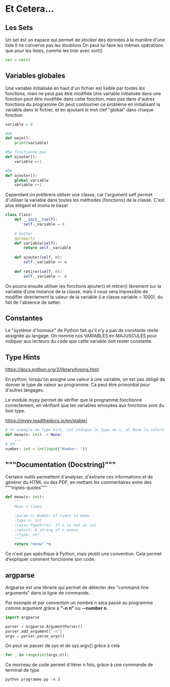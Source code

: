 # Et Cetera...

## Les Sets
Un set est un espace qui permet de stocker des données à la manière d'une liste
Il ne converve pas les doublons
On peut lui faire les mêmes opérations que pour les listes, comme les trier avec sort()

```python
set = set()
```

## Variables globales
Une variable initialisée en haut d'un fichier est lisible par toutes les fonctions, mais ne peut pas être modifiée
Une variable initialisée dans une fonction peut être modifiée dans cette fonction, mais pas dans d'autres fonctions du programme
On peut contourner ce problème en initialisant la variable dans le fichier, et en ajoutant le mot clef "global" dans chaque fonction

```python
variable = 0

#OK
def main():
    print(variable)

#Ne fonctionne pas
def ajouter():
    variable =+1

#OK
def ajouter():
    global variable
    variable =+1

```

Cependant on préfèrera utiliser une classe, car l'argument self permet d'utiliser la variable dans toutes les méthodes (fonctions) de la classe.
C'est plus élégant et moins le bazar

```python
class Class:
    def __init__(self):
        self._variable = 0
    
    # Getter
    @property
    def variable(self):
        return self._variable
    
    def ajouter(self, n):
        self._variable =+ n
    
    def retirer(self, n):
        self._variable =- n
```

On pourra ensuite utiliser les fonctions ajouter() et retirer() librement sur la variable d'une instance de la classe, mais il nous sera impossible de modifier directement la valeur de la variable (i.e classe.variable = 1000), du fait de l'absence de setter.
## Constantes

Le "système d'honneur" de Python fait qu'il n'y a pas de constante réelle assignée au langage.
On nomme nos VARIABLES en MAJUSCULES pour indiquer aux lecteurs du code que cette variable doit rester constante.

## Type Hints

https://docs.python.org/3/library/typing.html

En python, lorsqu'on assigne une valeur à une variable, on est pas obligé de donner le type de valeur au programme.
Ca peut être primordial pour d'autres langages.



Le module mypy permet de vérifier que le programme fonctionne correctement, en vérifiant que les variables envoyées aux fonctions sont du bon type.

https://mypy.readthedocs.io/en/stable/

```python
# Un exemple de Type hint, int indique le type de n, et None la return value de meow
def meow(n: int) -> None:
    ...
# OU
number: int = int(input("Number: "))
```

## """Documentation (Docstring)"""

Certains outils permettent d'analyser, d'extraire ces informations et de générer du HTML ou des PDF, en mettant les commentaires entre des """triples-quotes"""

```python
def meow(n: int):
    """
    Meow n times.

    :param n: Number of times to meow
    :type n: int
    :raise TypeError: If n is not an int
    :return: A string of n meows
    :rtype: str
    """
    return "meow" *n
```

Ce n'est pas spécifique à Python, mais plutôt une convention.
Cela permet d'expliquer comment fonctionne son code.

## argparse

Argparse est une librarie qui permet de détecter des "command-line arguments" dans la ligne de commande.

Par exemple et par convention un nombre n sera passé au programme comme argument grâce à **"-n n"** ou **--number n**.

```python
import argparse

parser = argparse.ArgumentParser()
parser.add_argument("-n")
args = parser.parse_args()
```

On peut se passer de sys et de sys.argv[] grâce à cela

```python
for _ in range(int(args.n)):
```

Ce morceau de code permet d'itérer n fois, grâce à une commande de terminal de type 
```shell
python programme.py -n 3
```
